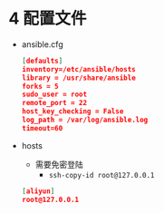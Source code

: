 # 4 配置文件

- ansible.cfg

    ```json
    [defaults]
    inventory=/etc/ansible/hosts
    library = /usr/share/ansible
    forks = 5
    sudo_user = root
    remote_port = 22
    host_key_checking = False
    log_path = /var/log/ansible.log
    timeout=60
    ```

- hosts
    - 需要免密登陆
        - `ssh-copy-id root@127.0.0.1`

    ```json
    [aliyun]
    root@127.0.0.1
    ```